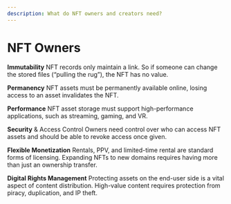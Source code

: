 ```yaml
---
description: What do NFT owners and creators need?
---
```


# NFT Owners

**Immutability** NFT records only maintain a link. So if someone can change the stored files (“pulling the rug”), the NFT has no value.

**Permanency** NFT assets must be permanently available online, losing access to an asset invalidates the NFT.

**Performance** NFT asset storage must support high-performance applications, such as streaming, gaming, and VR.

**Security** & Access Control Owners need control over who can access NFT assets and should be able to revoke access once given.

**Flexible Monetization** Rentals, PPV, and limited-time rental are standard forms of licensing. Expanding NFTs to new domains requires having more than just an ownership transfer.

**Digital Rights Management** Protecting assets on the end-user side is a vital aspect of content distribution. High-value content requires protection from piracy, duplication, and IP theft.
